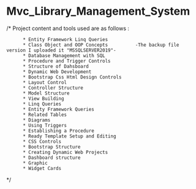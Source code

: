 # Mvc_Library_Management_System

/*   Project content and tools used are as follows :
         
          * Entity Framework Linq Queries
          * Class Object and OOP Concepts          -The backup file version I uploaded it "MSSQLSERVER2019"-
          * Database Management with SQL
          * Procedure and Trigger Controls
          * Structure of Dahsboard
          * Dynamic Web Development
          * Bootstrap Css Html Design Controls
          * Layout Control
          * Controller Structure
          * Model Structure
          * View Building
          * Linq Queries
          * Entity Framework Queries
          * Related Tables
          * Diagrams
          * Using Triggers
          * Establishing a Procedure
          * Ready Template Setup and Editing
          * CSS Controls
          * Bootstrap Structure
          * Creating Dynamic Web Projects
          * Dashboard structure
          * Graphic
          * Widget Cards    
          
 */
          
          
